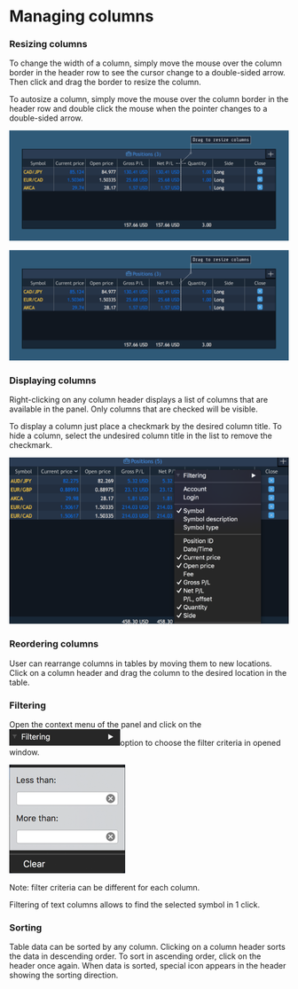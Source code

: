 # Managing columns

### **Resizing columns**

To change the width of a column, simply move the mouse over the column border in the header row to see the cursor change to a double-sided arrow. Then click and drag the border to resize the column.


To autosize a column, simply move the mouse over the column border in the header row and double click the mouse when the pointer changes to a double-sided arrow.

![](../../.gitbook/assets/resizing-columns.png)

![](../../.gitbook/assets/group-115.png)

### **Displaying columns**

Right-clicking on any column header displays a list of columns that are available in the panel. Only columns that are checked will be visible.


To display a column just place a checkmark by the desired column title. To hide a column, select the undesired column title in the list to remove the checkmark.

![](../../.gitbook/assets/proportions.png)

### **Reordering columns**

User can rearrange columns in tables by moving them to new locations. Click on a column header and drag the column to the desired location in the table.

### Filtering

Open the context menu of the panel and click on the![](../../.gitbook/assets/screen-shot-2018-11-19-at-1.42.40-pm.png)option to choose the filter criteria in opened window.

![](../../.gitbook/assets/screen-shot-2018-11-19-at-1.13.33-pm.png)

Note: filter criteria can be different for each column.

Filtering of text columns allows to find the selected symbol in 1 click.

### Sorting

Table data can be sorted by any column. Clicking on a column header sorts the data in descending order. To sort in ascending order, click on the header once again. When data is sorted, special icon appears in the header showing the sorting direction.

